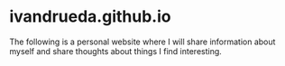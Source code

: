 # ivandrueda.github.io

The following is a personal website where I will share information about myself and share thoughts about things I find interesting.

